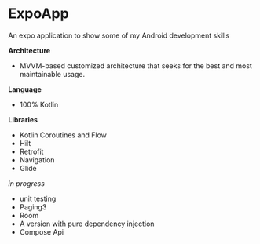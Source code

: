 # ExpoApp
An expo application to show some of my Android development skills

**Architecture**
- MVVM-based customized architecture that seeks for the best and most maintainable usage. 


**Language**
- 100% Kotlin


**Libraries**
- Kotlin Coroutines and Flow
- Hilt
- Retrofit
- Navigation
- Glide

*in progress*
- unit testing
- Paging3
- Room
- A version with pure dependency injection 
- Compose Api
